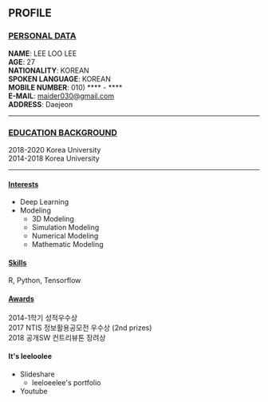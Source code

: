 ## PROFILE

### <u> PERSONAL DATA </u>

**NAME**: LEE LOO LEE
</br>
**AGE**: 27
</br>
**NATIONALITY**: KOREAN
</br>
**SPOKEN LANGUAGE**: KOREAN
</br>
**MOBILE NUMBER**: 010) **** - ****
</br>
**E-MAIL**: maider030@gmail.com
</br>
**ADDRESS**: Daejeon
___
### <u> EDUCATION BACKGROUND </u>
2018-2020 Korea University
</br>
2014-2018 Korea University
___
#### <u> Interests </u>
- Deep Learning
- Modeling
  - 3D Modeling
  - Simulation Modeling
  - Numerical Modeling
  - Mathematic Modeling


#### <u> Skills </u>
R, Python, Tensorflow

#### <u> Awards </u>
2014-1학기 성적우수상 </br>
2017 NTIS 정보활용공모전 우수상 (2nd prizes) </br>
2018 공개SW 컨트리뷰톤 장려상 </br>

#### It's leeloolee
- Slideshare
    - leeloeelee's portfolio
- Youtube
